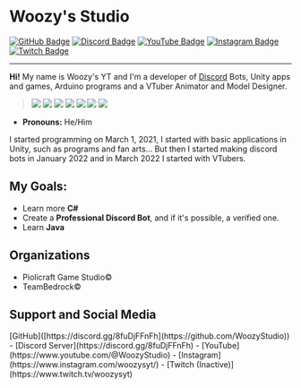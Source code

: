# Woozy's Studio

<div>
  <a href="https://github.com/WoozyStudio"><img src="https://img.shields.io/badge/-Github-000000?style=flat-square&labelColor=000000&logo=Github&logoColor=white&link=https://github.com/WoosyStudio" alt="GitHub Badge"/></a>
  <a href="https://discord.com/users/869583777884667964"><img src="https://img.shields.io/badge/-Discord-000000?style=flat-square&labelColor=000000&logo=discord&logoColor=5568f2&link=https://discord.com/users/869583777884667964" alt="Discord Badge"/></a>
  <a href="https://www.youtube.com/@WoozyStudio"><img src="https://img.shields.io/badge/-Youtube-000000?style=flat-square&labelColor=000000&logo=Youtube&logoColor=red&link=https://www.youtube.com/@WoozyStudio" alt="YouTube Badge"/></a>
  <a href="https://www.instagram.com/woozysyt/"><img src="https://img.shields.io/badge/-Instagram-000000?style=flat-square&labelColor=000000&logo=Instagram&logoColor=5568f&link=https://www.instagram.com/woozysyt/" alt="Instagram Badge"/></a>
  <a href="https://www.twitch.tv/woozysyt"><img src="https://img.shields.io/badge/-Twitch-000000?style=flat-square&labelColor=000000&logo=Twitch&logoColor=purple&link=https://www.twitch.tv/woozysyt" alt="Twitch Badge"/></a>
  
</div>



---

**Hi!** My name is Woozy's YT and I'm a developer of [Discord](https://discord.gg/8fuDjFFnFh) Bots, Unity apps and games, Arduino programs and a VTuber Animator and Model Designer.

> <a href="https://javascript.com/"><img src="https://img.icons8.com/color/30/000000/javascript.png"/></a> 
<a href="https://nodejs.org/en/"><img src="https://img.icons8.com/windows/30/4caf50/node-js.png"/></a>
<a href="https://unity.com"><img src="https://media.discordapp.net/attachments/1078706578997395469/1078709167382069391/unity_mini.png"/></a>
<a href="https://learn.microsoft.com/en-us/dotnet/csharp/tour-of-csharp/"><img src="https://media.discordapp.net/attachments/1078706578997395469/1078755585069170798/csharp-mini.png"/></a>
<a href="https://learn.microsoft.com/en-us/cpp/cpp/welcome-back-to-cpp-modern-cpp?view=msvc-170"><img src="https://media.discordapp.net/attachments/1078706578997395469/1078767502663893002/cpp-mini.png"/></a>
<a href="https://www.arduino.cc/"><img src="https://img.icons8.com/windows/30/4caf50/arduino.png"/></a>
<a href="https://www.live2d.com/en/"><img src="https://media.discordapp.net/attachments/1078706578997395469/1078710109603119245/mini_live2d.png"/></a>

- **Pronouns:** He/Him

I started programming on March 1, 2021, I started with basic applications in Unity, such as programs and fan arts... But then I started making discord bots in January 2022 and in March 2022 I started with VTubers.
  
<h2>My Goals:</h2>
  
- Learn more **C#** 
- Create a **Professional Discord Bot**, and if it's possible, a verified one.
- Learn **Java**

<h2>Organizations</h2>
  
- Piolicraft Game Studio©
- TeamBedrock©

<h2>Support and Social Media</h2>
  [GitHub]([https://discord.gg/8fuDjFFnFh](https://github.com/WoozyStudio))
- [Discord Server](https://discord.gg/8fuDjFFnFh)
- [YouTube](https://www.youtube.com/@WoozyStudio)
- [Instagram](https://www.instagram.com/woozysyt/)
- [Twitch (Inactive)](https://www.twitch.tv/woozysyt)
  
